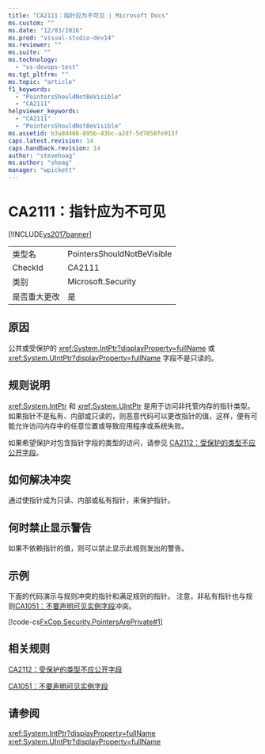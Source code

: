 ```yaml
---
title: "CA2111：指针应为不可见 | Microsoft Docs"
ms.custom: ""
ms.date: "12/03/2016"
ms.prod: "visual-studio-dev14"
ms.reviewer: ""
ms.suite: ""
ms.technology: 
  - "vs-devops-test"
ms.tgt_pltfrm: ""
ms.topic: "article"
f1_keywords: 
  - "PointersShouldNotBeVisible"
  - "CA2111"
helpviewer_keywords: 
  - "CA2111"
  - "PointersShouldNotBeVisible"
ms.assetid: b3a8d466-895b-43bc-a2df-5d7058fe915f
caps.latest.revision: 14
caps.handback.revision: 14
author: "stevehoag"
ms.author: "shoag"
manager: "wpickett"
---
```

# CA2111：指针应为不可见
[!INCLUDE[vs2017banner](../code-quality/includes/vs2017banner.md)]

|||  
|-|-|  
|类型名|PointersShouldNotBeVisible|  
|CheckId|CA2111|  
|类别|Microsoft.Security|  
|是否重大更改|是|  
  
## 原因  
 公共或受保护的 <xref:System.IntPtr?displayProperty=fullName> 或 <xref:System.UIntPtr?displayProperty=fullName> 字段不是只读的。  
  
## 规则说明  
 <xref:System.IntPtr> 和 <xref:System.UIntPtr> 是用于访问非托管内存的指针类型。  如果指针不是私有、内部或只读的，则恶意代码可以更改指针的值，这样，便有可能允许访问内存中的任意位置或导致应用程序或系统失败。  
  
 如果希望保护对包含指针字段的类型的访问，请参见 [CA2112：受保护的类型不应公开字段](../code-quality/ca2112-secured-types-should-not-expose-fields.md)。  
  
## 如何解决冲突  
 通过使指针成为只读、内部或私有指针，来保护指针。  
  
## 何时禁止显示警告  
 如果不依赖指针的值，则可以禁止显示此规则发出的警告。  
  
## 示例  
 下面的代码演示与规则冲突的指针和满足规则的指针。  注意，非私有指针也与规则[CA1051：不要声明可见实例字段](../code-quality/ca1051-do-not-declare-visible-instance-fields.md)冲突。  
  
 [!code-cs[FxCop.Security.PointersArePrivate#1](../code-quality/codesnippet/CSharp/ca2111-pointers-should-not-be-visible_1.cs)]  
  
## 相关规则  
 [CA2112：受保护的类型不应公开字段](../code-quality/ca2112-secured-types-should-not-expose-fields.md)  
  
 [CA1051：不要声明可见实例字段](../code-quality/ca1051-do-not-declare-visible-instance-fields.md)  
  
## 请参阅  
 <xref:System.IntPtr?displayProperty=fullName>   
 <xref:System.UIntPtr?displayProperty=fullName>